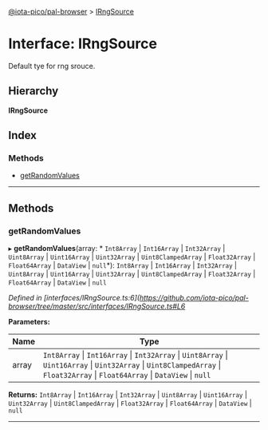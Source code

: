 [@iota-pico/pal-browser](../README.md) > [IRngSource](../interfaces/irngsource.md)

# Interface: IRngSource

Default tye for rng srouce.

## Hierarchy

**IRngSource**

## Index

### Methods

* [getRandomValues](irngsource.md#getrandomvalues)

---

## Methods

<a id="getrandomvalues"></a>

###  getRandomValues

▸ **getRandomValues**(array: * `Int8Array` &#124; `Int16Array` &#124; `Int32Array` &#124; `Uint8Array` &#124; `Uint16Array` &#124; `Uint32Array` &#124; `Uint8ClampedArray` &#124; `Float32Array` &#124; `Float64Array` &#124; `DataView` &#124; `null`*):  `Int8Array` &#124; `Int16Array` &#124; `Int32Array` &#124; `Uint8Array` &#124; `Uint16Array` &#124; `Uint32Array` &#124; `Uint8ClampedArray` &#124; `Float32Array` &#124; `Float64Array` &#124; `DataView` &#124; `null`

*Defined in [interfaces/IRngSource.ts:6](https://github.com/iota-pico/pal-browser/tree/master/src/interfaces/IRngSource.ts#L6*

**Parameters:**

| Name | Type |
| ------ | ------ |
| array |  `Int8Array` &#124; `Int16Array` &#124; `Int32Array` &#124; `Uint8Array` &#124; `Uint16Array` &#124; `Uint32Array` &#124; `Uint8ClampedArray` &#124; `Float32Array` &#124; `Float64Array` &#124; `DataView` &#124; `null`|

**Returns:**  `Int8Array` &#124; `Int16Array` &#124; `Int32Array` &#124; `Uint8Array` &#124; `Uint16Array` &#124; `Uint32Array` &#124; `Uint8ClampedArray` &#124; `Float32Array` &#124; `Float64Array` &#124; `DataView` &#124; `null`

___

